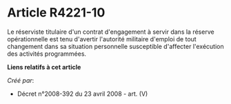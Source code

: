 # Article R4221-10

Le réserviste titulaire d'un contrat d'engagement à servir dans la réserve opérationnelle est tenu d'avertir l'autorité
militaire d'emploi de tout changement dans sa situation personnelle susceptible d'affecter l'exécution des activités
programmées.

**Liens relatifs à cet article**

_Créé par_:

  - Décret n°2008-392 du 23 avril 2008 - art. (V)
